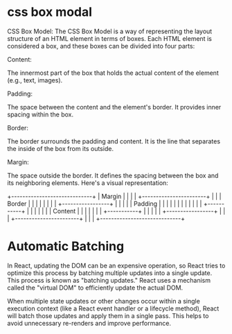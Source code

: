 # css box modal

CSS Box Model:
The CSS Box Model is a way of representing the layout structure of an HTML element in terms of boxes. Each HTML element is considered a box, and these boxes can be divided into four parts:

Content:

The innermost part of the box that holds the actual content of the element (e.g., text, images).

Padding:

The space between the content and the element's border. It provides inner spacing within the box.

Border:

The border surrounds the padding and content. It is the line that separates the inside of the box from its outside.

Margin:

The space outside the border. It defines the spacing between the box and its neighboring elements.
Here's a visual representation:

+-----------------------------+
|           Margin            |
|                             |
|  +-----------------------+  |
|  |       Border          |  |
|  |                       |  |
|  |  +-----------------+  |  |
|  |  |     Padding     |  |  |
|  |  |                 |  |  |
|  |  |  +-----------+  |  |  |
|  |  |  |  Content  |  |  |  |
|  |  |  +-----------+  |  |  |
|  |  +-----------------+  |  |
|  +-----------------------+  |
|                             |
+-----------------------------+

# Automatic Batching

In React, updating the DOM can be an expensive operation, so React tries to optimize this process by batching multiple updates into a single update. This process is known as "batching updates." React uses a mechanism called the "virtual DOM" to efficiently update the actual DOM.

When multiple state updates or other changes occur within a single execution context (like a React event handler or a lifecycle method), React will batch those updates and apply them in a single pass. This helps to avoid unnecessary re-renders and improve performance.
